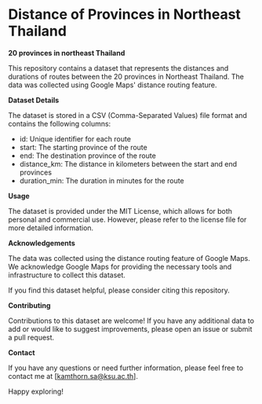 # Distance of Provinces in Northeast Thailand
**20 provinces in northeast Thailand**

This repository contains a dataset that represents the distances and durations of routes between the 20 provinces in Northeast Thailand. The data was collected using Google Maps' distance routing feature.

**Dataset Details**

The dataset is stored in a CSV (Comma-Separated Values) file format and contains the following columns:

- id: Unique identifier for each route
- start: The starting province of the route
- end: The destination province of the route
- distance_km: The distance in kilometers between the start and end provinces
- duration_min: The duration in minutes for the route

**Usage**

The dataset is provided under the MIT License, which allows for both personal and commercial use. However, please refer to the license file for more detailed information.

**Acknowledgements**

The data was collected using the distance routing feature of Google Maps. We acknowledge Google Maps for providing the necessary tools and infrastructure to collect this dataset.

If you find this dataset helpful, please consider citing this repository.

**Contributing**

Contributions to this dataset are welcome! If you have any additional data to add or would like to suggest improvements, please open an issue or submit a pull request.

**Contact**

If you have any questions or need further information, please feel free to contact me at [kamthorn.sa@ksu.ac.th].


Happy exploring!
